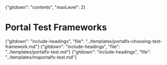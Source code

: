 {"gitdown": "contents", "maxLevel": 2}

# Portal Test Frameworks
{"gitdown": "include-headings", "file": "../templates/portalfx-choosing-test-framework.md"}
{"gitdown": "include-headings", "file": "../templates/portalfx-test.md"}
{"gitdown": "include-headings", "file": "../templates/msportalfx-test.md"}
